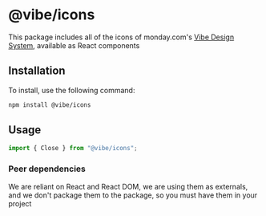 # @vibe/icons

This package includes all of the icons of monday.com's [Vibe Design System](https://vibe.monday.com/?path=/story/media-icon--icons-list-story), available as React components

## Installation

To install, use the following command:

```bash
npm install @vibe/icons
```

## Usage

```javascript
import { Close } from "@vibe/icons";
```

### Peer dependencies

We are reliant on React and React DOM, we are using them as externals, and we don't package them to the package, so you must have them in your project
